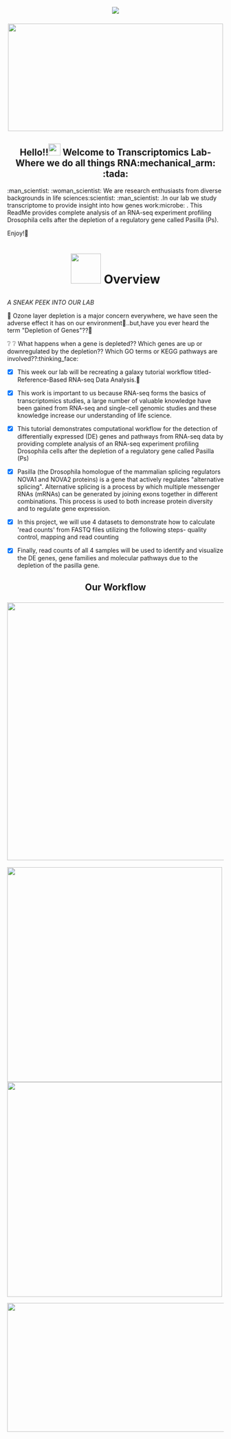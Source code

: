 <!-- Typing SVG by DenverCoder1 - https://github.com/DenverCoder1/readme-typing-svg -->
<p align="center">
  <a href="https://github.com/DenverCoder1/readme-typing-svg"><img src="https://readme-typing-svg.herokuapp.com/?lines=%20Welcome%20to%20Transcriptomics%20Lab%20;A%20diverse%20group%20of%20enthusiasts;Working%20on%20transcript%2D%27omics%27%20&center=true&width=440&height=45&color=f75c7e&vCenter=true&size=24"></a>
</p>
<h3 align="center">
  <img src="https://user-images.githubusercontent.com/88287648/130135203-b6c055e5-0839-4b64-baf2-86b55200130e.gif" width="500" height="250">
</h3>

<h2 align="center"> 
  Hello!!<img src="https://media.giphy.com/media/hvRJCLFzcasrR4ia7z/giphy.gif" width="28">
  Welcome to Transcriptomics Lab- Where we do all things RNA:mechanical_arm: :tada: </h2> 
  :man_scientist: :woman_scientist: We are research enthusiasts from diverse backgrounds in life sciences:scientist: :man_scientist:  .In our lab we study transcriptome to provide insight into how genes work:microbe: . This ReadMe provides complete analysis of an RNA-seq experiment profiling Drosophila cells after the depletion of a regulatory gene called Pasilla (Ps).

Enjoy!🌟 

# <p align = "center"> <img src = "https://www.pngkey.com/png/full/399-3992475_bonhomme-loupe-png-transparent-background-person-with-magnifying.png" width = "70" height = "70" /> </a>  Overview </p>

*A SNEAK PEEK INTO OUR LAB*

:round_pushpin: Ozone layer depletion is a major concern everywhere, we have seen the adverse effect it has on our environment:slightly_frowning_face:..but,have you ever heard the term "Depletion of Genes"??:eyes:

:grey_question: :grey_question: What happens when a gene is depleted?? Which genes are up or downregulated by the depletion?? Which GO terms or KEGG pathways are involved??:thinking_face:

  - [x] This week our lab will be recreating a galaxy tutorial workflow titled- Reference-Based RNA-seq Data Analysis.:memo:
  - [x] This work is important to us because RNA-seq forms the basics of transcriptomics studies, a large number of valuable knowledge have been gained from RNA-seq and single-cell genomic studies and these knowledge increase our understanding of life science.
  - [X] This tutorial demonstrates computational workflow for the detection of differentially expressed (DE) genes and pathways from RNA-seq data by providing complete analysis of an RNA-seq experiment profiling Drosophila cells after the depletion of a regulatory gene called Pasilla (Ps)
  - [X] Pasilla (the Drosophila homologue of the mammalian splicing regulators NOVA1 and NOVA2 proteins) is a gene that actively regulates "alternative splicing". Alternative splicing is a process by which multiple messenger RNAs (mRNAs) can be generated by joining exons together in different combinations. This process is used to both increase protein diversity and to regulate gene expression.
  - [X] In this project, we will use 4 datasets to demonstrate how to calculate 'read counts' from FASTQ files utilizing the following steps- quality control, mapping and read counting
  - [x] Finally, read counts of all 4 samples will be used to identify and visualize the DE genes, gene families and molecular pathways due to the depletion of the pasilla gene.
  

## <p align = "center"> Our Workflow </p>
<h3 align="center">
<img src= "https://user-images.githubusercontent.com/88304342/130128293-3c8839a6-48ae-4633-b6dc-162a6afd06e8.png" width="800" height="600">
</h3>

<img src = "https://user-images.githubusercontent.com/88287648/130283020-9a0a12b4-f51e-4079-92c5-390b33ef3b8d.gif" width = "500" heigth = "200"> <img src = "https://user-images.githubusercontent.com/88287648/130283020-9a0a12b4-f51e-4079-92c5-390b33ef3b8d.gif" width = "500" heigth = "200">





 <img src="https://user-images.githubusercontent.com/88287648/130271117-93d080a4-2474-470e-806d-ef04e04721ae.gif" width="1000" height="300">

